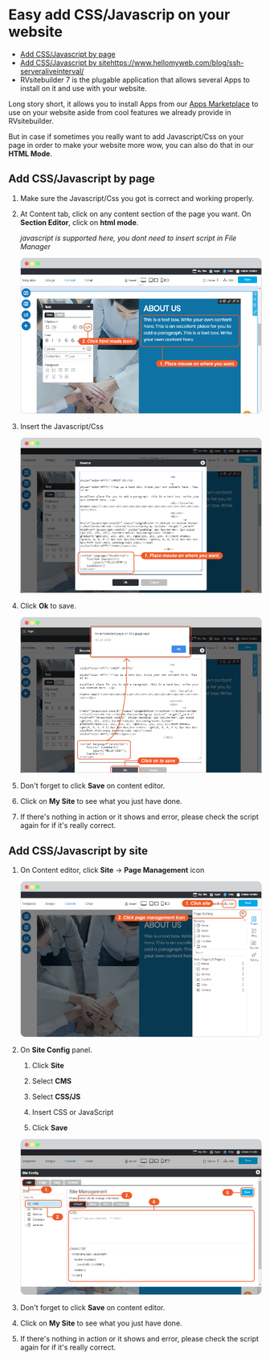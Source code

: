 # Easy add CSS/Javascrip on your website

-   [Add CSS/Javascript by page](#add-cssjavascript-by-page)
-   [Add CSS/Javascript by site](#add-cssjavascript-by-site)https://www.hellomyweb.com/blog/ssh-serveraliveinterval/
-   RVsitebuilder 7 is the plugable application that allows several Apps to install on it and use with your website.

Long story short, it allows you to install Apps from our [Apps Marketplace](https://apps.rvsitebuilder.com) to use on your website aside from cool features we already provide in RVsitebuilder.

But in case if sometimes you really want to add Javascript/Css on your page in order to make your website more wow, you can also do that in our **HTML Mode**.

## Add CSS/Javascript by page

1. Make sure the Javascript/Css you got is correct and working properly.

2. At Content tab, click on any content section of the page you want. On **Section Editor**, click on **html mode**.

    _javascript is supported here, you dont need to insert script in File Manager_

    ![image](images/css_javascrip/img_css_javascript_01_icon.png)

3. Insert the Javascript/Css

    ![image](images/css_javascrip/img_css_javascript_02_html_mode.png)

4. Click **Ok** to save.

    ![image](images/css_javascrip/img_css_javascript_03_ok.png)

5. Don't forget to click **Save** on content editor.

6. Click on **My Site** to see what you just have done.

7. If there's nothing in action or it shows and error, please check the script again for if it's really correct.

## Add CSS/Javascript by site

1. On Content editor, click **Site** -> **Page Management** icon

    ![image](images/css_javascrip/img_css_javascript_04_site.png)

2. On **Site Config** panel.

   1. Click **Site**

   2. Select **CMS**

   3. Select **CSS/JS**

   4. Insert CSS or JavaScript

   5. Click **Save**

    ![image](images/css_javascrip/img_css_javascript_05_site_config.png)

3. Don't forget to click **Save** on content editor.

4. Click on **My Site** to see what you just have done.

5. If there's nothing in action or it shows and error, please check the script again for if it's really correct.
